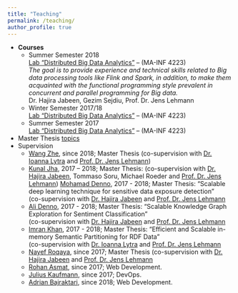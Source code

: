 ```yaml
---
title: "Teaching"
permalink: /teaching/
author_profile: true
---
```


* **Courses**
  * Summer Semester 2018  
  [Lab “Distributed Big Data Analytics”](https://github.com/SmartDataAnalytics/MA-INF-4223-DBDA-Lab)  – (MA-INF 4223)<br />
  _The goal is to provide experience and technical skills related to Big data processing tools like Flink and Spark, in addition, to make them acquainted with the functional programming style prevalent in concurrent and parallel programming for Big data._<br />
  Dr. Hajira Jabeen, Gezim Sejdiu, Prof. Dr. Jens Lehmann
  * Winter Semester 2017/18  
  [Lab “Distributed Big Data Analytics”](https://github.com/SmartDataAnalytics/MA-INF-4223-DBDA-Lab)  – (MA-INF 4223)
  * Summer Semester 2017  
  [Lab “Distributed Big Data Analytics”](https://github.com/SmartDataAnalytics/MA-INF-4223-DBDA-Lab)  – (MA-INF 4223)<br />
* Master Thesis [topics](http://sda.cs.uni-bonn.de/teaching/thesis-announcements/)
* Supervision
  * [Wang Zhe](https://github.com/CescWang1991), since 2018; Master Thesis (co-supervision with [Dr. Ioanna Lytra](http://sda.cs.uni-bonn.de/people/dr-ioanna-lytra/) and [Prof. Dr. Jens Lehmann](http://sda.cs.uni-bonn.de/people/prof-dr-jens-lehmann/))
  * [Kunal Jha](https://github.com/Kunal-Jha), 2017 – 2018; Master Thesis: (co-supervision with [Dr. Hajira Jabeen](http://sda.cs.uni-bonn.de/people/dr-hajira-jabeen/), Tommaso Soru, Michael Roeder and [Prof. Dr. Jens Lehmann](http://sda.cs.uni-bonn.de/people/prof-dr-jens-lehmann/))
  [Mohamad Denno](https://github.com/mhddenno), 2017 - 2018; Master Thesis: “Scalable deep learning technique for sensitive data exposure detection”  
        (co-supervision with [Dr. Hajira Jabeen](http://sda.cs.uni-bonn.de/people/dr-hajira-jabeen/) and [Prof. Dr. Jens Lehmann](http://sda.cs.uni-bonn.de/people/prof-dr-jens-lehmann/)
  * [Ali Denno](https://github.com/AliDenno), 2017 - 2018; Master Thesis: “Scalable Knowledge Graph Exploration for Sentiment Classification”  
        (co-supervision with [Dr. Hajira Jabeen](http://sda.cs.uni-bonn.de/people/dr-hajira-jabeen/) and [Prof. Dr. Jens Lehmann](http://sda.cs.uni-bonn.de/people/prof-dr-jens-lehmann/)
  * [Imran Khan](https://github.com/imransilvake), 2017 - 2018; Master Thesis: “Efficient and Scalable in-memory Semantic Partitioning for RDF Data”  
        (co-supervision with [Dr. Ioanna Lytra](http://sda.cs.uni-bonn.de/people/dr-ioanna-lytra/) and [Prof. Dr. Jens Lehmann](http://sda.cs.uni-bonn.de/people/prof-dr-jens-lehmann/)
  * [Nayef Roqaya](https://github.com/nayefroqaya), since 2017; Master Thesis (co-supervision with [Dr. Hajira Jabeen](http://sda.cs.uni-bonn.de/people/dr-hajira-jabeen/) and [Prof. Dr. Jens Lehmann](http://sda.cs.uni-bonn.de/people/prof-dr-jens-lehmann/)
  * [Rohan Asmat](https://github.com/RohanAsmat),  since 2017; Web Development.
  * [Julius Kaufmann](https://github.com/juliuskaufmann), since 2017; DevOps.
  * [Adrian Bajraktari](https://github.com/AdrianBajraktari), since 2018; Web Development.